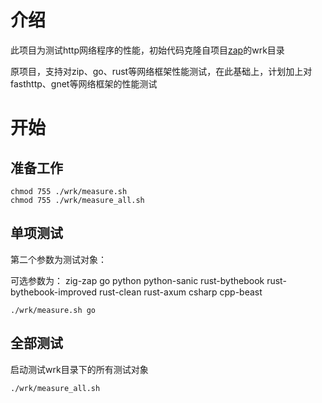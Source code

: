 # 介绍
此项目为测试http网络程序的性能，初始代码克隆自项目[zap](https://github.com/zigzap/zap)的wrk目录


原项目，支持对zip、go、rust等网络框架性能测试，在此基础上，计划加上对fasthttp、gnet等网络框架的性能测试


# 开始


## 准备工作
``````
chmod 755 ./wrk/measure.sh
chmod 755 ./wrk/measure_all.sh
``````
## 单项测试

第二个参数为测试对象：

可选参数为： zig-zap go python python-sanic rust-bythebook rust-bythebook-improved rust-clean rust-axum csharp cpp-beast
``````
./wrk/measure.sh go
``````

## 全部测试
启动测试wrk目录下的所有测试对象

``````
./wrk/measure_all.sh
``````